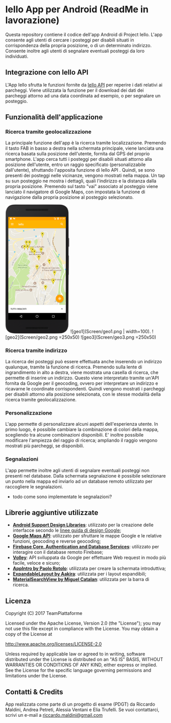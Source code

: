 # Iello App per Android (ReadMe in lavorazione) #

Questa repository contiene il codice dell'app Android di Project Iello. L'app consente agli utenti di cercare i posteggi per disabili situati in 
corrispondenza della propria posizione, o di un determinato indirizzo. Consente inoltre agli utenti di segnalare eventuali posteggi da loro 
individuati.


## Integrazione con Iello API ##
L'App Iello sfrutta le funzioni fornite da [Iello API](https://bitbucket.org/piattaformeteam/iello-api "Iello API Repo") per reperire i dati 
relativi ai parcheggi. Viene utilizzata la funzione per il download dei dati dei parcheggi attorno ad una data coordinata ad esempio, o per 
segnalare un posteggio.


## Funzionalità dell'applicazione ##

### Ricerca tramite geolocalizzazione ###
La principale funzione dell'app è la ricerca tramite localizzazione. Premendo il tasto FAB in basso a destra nella schermata principale, viene 
lanciata una ricerca basata sulla posizione dell'utente, fornita dal GPS del proprio smartphone. L'app cerca tutti i posteggi per disabili 
situati attorno alla posizione dell'utente, entro un raggio specificato (personalizzabile dall'utente), sfruttando l'apposita funzione di 
Iello API .
Quindi, se sono presenti dei posteggi nelle vicinanze, vengono mostrati nella mappa. Un tap su sun posteggio ne mostra i dettagli, quali 
l'indirizzo e la distanza dalla propria posizione. Premendo sul tasto "vai" associato al posteggio viene lanciato il navigatore di Google Maps, 
con impostata la funzione di navigazione dalla propria posizione al posteggio selezionato.


<img src="Screen/geo1.png" width="200" />
![geo1](Screen/geo1.png | width=100). ![geo2](Screen/geo2.png =250x50) ![geo3](Screen/geo3.png =250x50)



### Ricerca tramite indirizzo ###
La ricerca dei posteggi può essere effettuata anche inserendo un indirizzo qualunque, tramite la funzione di ricerca. Premendo sulla lente di 
ingrandimento in alto a destra, viene mostrata una casella di ricerca, che permette di inserire un indirizzo. Questo viene interpretato tramite 
un'API fornita da Google per il geocoding, ovvero per interpretare un indirizzo e ricavarne le coordinate corrispondenti. Quindi vengono 
mostrati i parcheggi per disabili attorno alla posizione selezionata, con le stesse modalità della ricerca tramite geolocalizzazione.

### Personalizzazione ###
L'app permette di personalizzare alcuni aspetti dell'esperienza utente. In primo luogo, è possibile cambiare la combinazione di colori della mappa, 
scegliendo tra alcune combinazioni disponibili. E' inoltre possibile modificare l'ampiezza del raggio di ricerca; ampliando il raggio vengono 
mostrati più parcheggi, se disponibili.

### Segnalazioni ###
L'app permette inoltre agli utenti di segnalare eventuali posteggi non presenti nel database. Dalla schermata segnalazione è possibile selezionare 
un punto nella mappa ed inviarlo ad un database remoto utilizzato per raccogliere le segnalazioni. 
* todo come sono implementate le segnalazioni?


## Librerie aggiuntive utilizzate ##
* **[Android Support Design Libraries](https://developer.android.com/topic/libraries/support-library/index.html)**:
  utilizzato per la creazione delle interfacce secondo le [linee guida di design Google](https://material.io/guidelines/);
* **[Google Maps API](https://developers.google.com/maps/documentation/android-api/)**:
  utilizzato per sfruttare le mappe Google e le relative funzioni, geocoding e reverse geocoding;
* **[Firebase Core, Authentication and Database Services](https://firebase.google.com/docs/reference/android/packages)**:
  utilizzato per interagire con il database remoto Firebase;
* **[Volley](https://github.com/google/volley)**: 
  API sviluppata da Google per effettuare Web request in modo più facile, veloce e sicuro;
* **[AppIntro by Paolo Rotolo](https://github.com/apl-devs/AppIntro)**: utilizzata per creare la schermata introduttiva;
* **[ExpandableLayout by Aakira](https://github.com/AAkira/ExpandableLayout)**: utilizzata per i layout espandibili;
* **[MaterialSearchView by Miguel Catalan](https://github.com/MiguelCatalan/MaterialSearchView)**: utilizzata per la barra di ricerca.


## Licenza ##
Copyright (C) 2017 TeamPiattaforme

Licensed under the Apache License, Version 2.0 (the "License");
you may not use this file except in compliance with the License.
You may obtain a copy of the License at

http://www.apache.org/licenses/LICENSE-2.0

Unless required by applicable law or agreed to in writing, software
distributed under the License is distributed on an "AS IS" BASIS,
WITHOUT WARRANTIES OR CONDITIONS OF ANY KIND, either express or implied.
See the License for the specific language governing permissions and
limitations under the License.


## Contatti & Credits ##
App realizzata come parte di un progetto di esame (PDGT) da Riccardo Maldini, Andrea Petreti, Alessia Ventani e Elia Trufelli. 
Se vuoi contattarci, scrivi un e-mail a riccardo.maldini@gmail.com